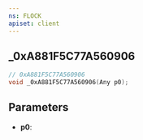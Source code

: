 ```yaml
---
ns: FLOCK
apiset: client
---
```

## _0xA881F5C77A560906

```c
// 0xA881F5C77A560906
void _0xA881F5C77A560906(Any p0);
```


## Parameters
* **p0**: